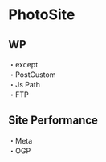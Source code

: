 # PhotoSite  

## WP  
・except   　　  　　   　  
・PostCustom  
・Js Path  
・FTP

## Site Performance
・Meta  
・OGP
